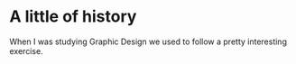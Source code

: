 # A little of history

When I was studying Graphic Design we used to follow a pretty interesting exercise. 


<!--stackedit_data:
eyJoaXN0b3J5IjpbNTYwODM4MDEyLDIzMTAxMDk3NywyMDQwMj
k3NjIyLC0yMDA2ODQyMTg4LDc5NjIyMzQ4MSwtMzMyNDU1MzYz
XX0=
-->